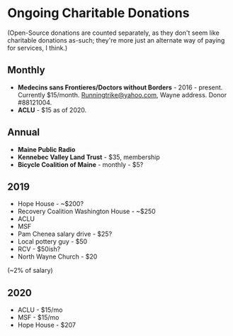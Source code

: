 # Ongoing Charitable Donations

(Open-Source donations are counted separately, as they don't seem like charitable donations as-such; they're more just an alternate way of paying for services, I think.)

## Monthly

* **Medecins sans Frontieres/Doctors without Borders** - 2016 - present. Currently $15/month. Runningtrike@yahoo.com, Wayne address. Donor #88121004. 
* **ACLU** - $15 as of 2020. 

## Annual

* **Maine Public Radio** 
* **Kennebec Valley Land Trust** - $35, membership
* **Bicycle Coalition of Maine** - monthly - $5?


## 2019

* Hope House - ~$200?
* Recovery Coalition Washington House - ~$250
* ACLU
* MSF
* Pam Chenea salary drive - $25?
* Local pottery guy - $50
* RCV - $50ish?
* North Wayne Church - $20

(~2% of salary)

## 2020

* ACLU - $15/mo
* MSF - $15/mo
* Hope House - $207



